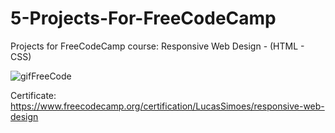 # 5-Projects-For-FreeCodeCamp
Projects for FreeCodeCamp course: Responsive Web  Design - (HTML - CSS)

![gifFreeCode](https://user-images.githubusercontent.com/117945083/201529051-dab9d5f3-2f56-42e0-b2ce-ad973f52f39c.gif)

Certificate: https://www.freecodecamp.org/certification/LucasSimoes/responsive-web-design

